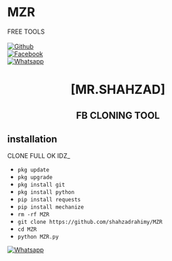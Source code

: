    # MZR


FREE TOOLS
<b></b> </br> <br>[![Github](https://img.shields.io/badge/Github-SHAHZAD-KING-dimgray?style=flat-square&logo=github)](https://github.com/RayeesAmirNafas01)<br> [![Facebook](https://img.shields.io/badge/Facebook-Amir-AKING-blue?style=flat-square&logo=facebook)](https://www.facebook.com/RaYees.AmIr42011)<br> [![Whatsapp](https://img.shields.io/badge/Whatsapp-SHAHZAD-deepgreen?style=flat-square&logo=whatsapp)](https://wa.me/+93745582655)



<h1 align="center"> [MR.SHAHZAD]</h1>

<h2 align="center">  FB CLONING TOOL </h2>


## <b>installation</b>

CLONE FULL OK IDZ_


- `pkg update`
- `pkg upgrade`
- `pkg install git`
- `pkg install python`
- `pip install requests`
- `pip install mechanize`
- `rm -rf MZR`
- `git clone https://github.com/shahzadrahimy/MZR`
- `cd MZR`
- `python MZR.py`




 [![Whatsapp](https://img.shields.io/badge/Whatsapp-SHAHZAD-deepgreen?style=flat-square&logo=whatsapp)](https://wa.me/+93745582655)
 
